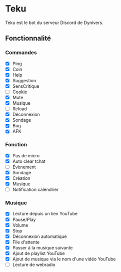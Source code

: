 # Teku
Teku est le bot du serveur Discord de Dynivers.

## Fonctionnalité
### Commandes
- [x] Ping
- [x] Coin
- [x] Help
- [x] Suggestion
- [x] SensCritique
- [ ] Cookie
- [x] Mute
- [x] Musique
- [ ] Reload
- [x] Déconnexion
- [x] Sondage
- [x] Bug
- [x] AFK

### Fonction
- [x] Pas de micro
- [x] Auto clear tchat
- [ ] Évènement
- [x] Sondage
- [x] Création
- [x] Musique
- [ ] Notification calendrier

### Musique
- [x] Lecture depuis un lien YouTube
- [x] Pause/Play
- [x] Volume
- [x] Stop
- [x] Déconnexion automatique
- [x] File d'attente
- [x] Passer à la musique suivante
- [x] Ajout de playlist YouTube
- [x] Ajout de musique via le nom d'une vidéo YouTube
- [ ] Lecture de webradio
